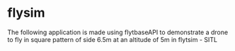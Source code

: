 # flysim
The following application is made using flytbaseAPI to demonstrate a drone to fly in square pattern of side 6.5m at an altitude of 5m in flytsim - SITL
